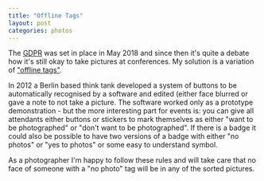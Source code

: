 ```yaml
---
title: "Offline Tags"
layout: post
categories: photos
---
```


The <a href="https://en.wikipedia.org/wiki/General_Data_Protection_Regulation">GDPR</a> was set in place in May 2018 and since then it's quite a debate how it's still okay to take pictures at conferences.
My solution is a variation of <a href="https://offlinetags.wordpress.com/">"offline tags"</a>.

In 2012 a Berlin based think tank developed a system of buttons to be automatically recognised by a software and edited (either face blurred or gave a note to not take a picture. The software worked only as a prototype demonstration - but the more interesting part for events is: you can give all attendants either buttons or stickers to mark themselves as either "want to be photographed" or "don't want to be photographed".
If there is a badge it could also be possible to have two versions of a badge with either "no photos" or "yes to photos" or some easy to understand symbol.

As a photographer I'm happy to follow these rules and will take care that no face of someone with a "no photo" tag will be in any of the sorted pictures.
